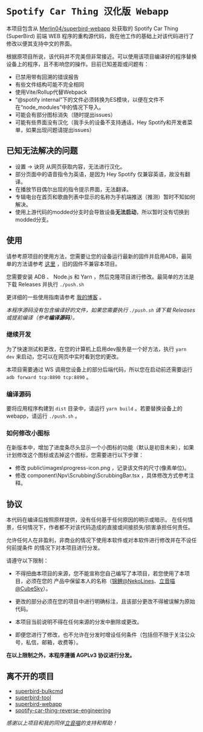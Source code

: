 # `Spotify Car Thing 汉化版 Webapp`

本项目包含从  [Merlin04/superbird-webapp](https://github.com/Merlin04/superbird-webapp) 处获取的 Spotify Car Thing (SuperBird) 前端 WEB 程序的重构源代码，我在他工作的基础上对该代码进行了修改以便其支持中文的界面。

根据原项目所说，该代码并不完美但非常接近。可以使用该项目编译好的程序替换设备上的程序，且不影响您的操作。目前已知差距或问题有：

- 已禁用带有回溯的错误报告
- 有些文件结构可能不完全相同
- 使用Vite/Rollup代替Webpack
- “@spotify internal”下的文件必须转换为ES模块，以便在文件不在“node_modules”中的情况下导入。
- 可能会有部分图标消失（随时提出issues）
- 可能有些界面没有汉化（我手头的设备不支持通话，Hey Spotify和开发者菜单，如果出现问题请提出issues）

## 已知无法解决的问题

- 设置 -> 诀窍 从网页获取内容，无法进行汉化。
- 部分页面中的语音指令为英语，是因为 Hey Spotify 仅兼容英语，故没有翻译。
- 在播放节目偶尔出现的指令提示界面，无法翻译。
- 专辑电台在首页和歌曲列表中显示的名称为手机端推送（推测）暂时不知如何解决。
- 使用上游代码的modded分支时会导致设备**无法启动**，所以暂时没有切换到modded分支。

## 使用

请参考原项目的使用方法，您需要让您的设备运行最新的固件并启用ADB，最简单的方法请参考 [这里](https://github.com/err4o4/spotify-car-thing-reverse-engineering/issues/22#issue-1432896381) ，旧的固件不兼容本项目。

您需要安装 ADB 、 Node.js 和 Yarn ，然后克隆项目进行修改。最简单的方法是下载 Releases 并执行 `./push.sh`

更详细的一些使用指南请参考 [我的博客](https://0w0.in/2022/11/wdsctwjgl/) 。

*本程序源码没有包含编译好的文件，如果您需要执行 `./push.sh` 请下载 Releases 或提前编译（参考**编译源码**）。*

### 继续开发

为了快速测试和更改，在您的计算机上启用dev服务是一个好方法，执行 `yarn dev` 来启动，您可以在网页中实时看到您的更改。

本项目需要通过 WS 调用您设备上的部分后端代码，所以您在启动前还需要运行 `adb forward tcp:8890 tcp:8890` 。

### 编译源码

要将应用程序构建到 `dist` 目录中，请运行 `yarn build` 。若要替换设备上的webapp，请运行 `./push.sh` 。

### 如何修改小图标

在新版本中，增加了进度条尽头显示一个小图标的功能（默认是初音未来），如果计划修改这个图标或去掉这个图标，您需要进行以下步骤：

- 修改 public\images\progress-icon.png ，记录该文件的尺寸(像素单位)。
- 修改 component\Npv\Scrubbing\ScrubbingBar.tsx ，具体修改方式参考注释。

## 协议

本代码在编译后按照原样提供，没有任何基于任何原因的明示或暗示。
在任何情景，任何情况下，作者都不对该代码造成的直接或间接损失/损害承担任何责任。

允许任何人在非盈利，非商业的情况下使用本软件或对本软件进行修改并在不设任何前提条件
的情况下对本项目进行分发。

请遵守以下限制：

- 不得扭曲本项目的来源，您不能宣称您自己编写了本项目，若您使用了本项目，必须在您的
产品中保留本人的名称（[锦鲤@NekoLines](https://github.com/NekoLines)、[立音喵@CubeSky](https://github.com/cubesky)）。

- 更改的部分必须在您的项目中进行明确标注，且该部分更改不得被误解为原始代码。

- 本项目当前说明不得在任何来源的分发中删除或更改。

- 即便您进行了修改，也不允许在分发时增设任何条件（包括但不限于关注公众号，私信，邮箱，收费等）。

**在以上限制之外，本程序遵循 AGPLv3 协议进行分发。**

## 离不开的项目

- [superbird-bulkcmd](https://github.com/frederic/superbird-bulkcmd.git) 
- [superbird-tool](https://github.com/bishopdynamics/superbird-tool.git)
- [superbird-webapp](https://github.com/Merlin04/superbird-webapp.git)
- [spotify-car-thing-reverse-engineering](https://github.com/err4o4/spotify-car-thing-reverse-engineering.git)

*感谢以上项目和我的同伴[立音喵](https://github.com/cubesky)的支持和帮助！*
